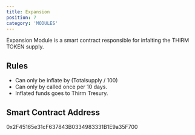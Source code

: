 ```yaml
---
title: Expansion
position: 7
category: 'MODULES'
---
```


Expansion Module is a smart contract responsible for infalting the THIRM TOKEN supply. 

## Rules
- Can only be inflate by (Totalsupply / 100)
- Can only by called once per 10 days.
- Inflated funds goes to Thirm Tresury.

## Smart Contract Address
0x2F45165e31cF637843B0334983331B1E9a35F700
